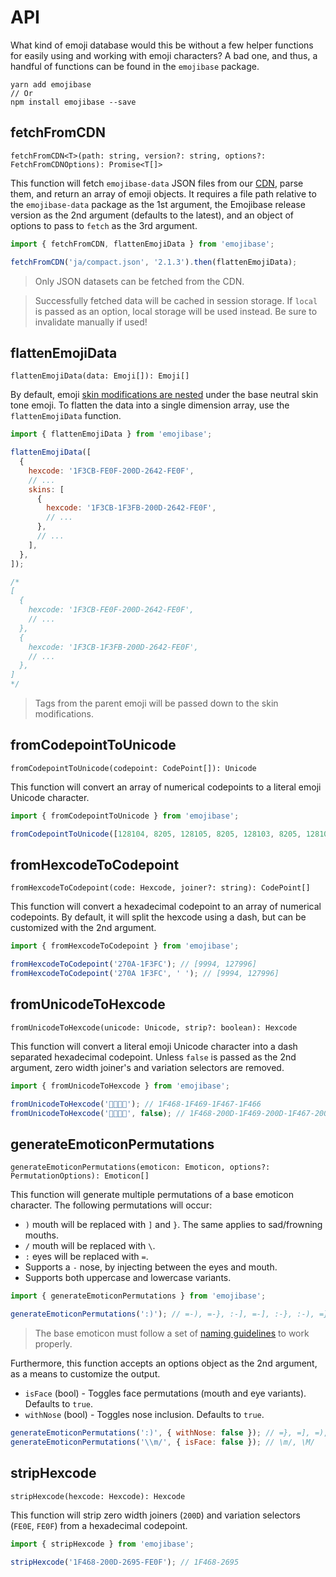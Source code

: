 # API

What kind of emoji database would this be without a few helper functions for easily using and
working with emoji characters? A bad one, and thus, a handful of functions can be found in the
`emojibase` package.

```
yarn add emojibase
// Or
npm install emojibase --save
```

## fetchFromCDN

`fetchFromCDN<T>(path: string, version?: string, options?: FetchFromCDNOptions): Promise<T[]>`

This function will fetch `emojibase-data` JSON files from our
[CDN](https://cdn.jsdelivr.net/npm/emojibase-data@latest/), parse them, and return an array of emoji
objects. It requires a file path relative to the `emojibase-data` package as the 1st argument, the
Emojibase release version as the 2nd argument (defaults to the latest), and an object of options to
pass to `fetch` as the 3rd argument.

```javascript
import { fetchFromCDN, flattenEmojiData } from 'emojibase';

fetchFromCDN('ja/compact.json', '2.1.3').then(flattenEmojiData);
```

> Only JSON datasets can be fetched from the CDN.

> Successfully fetched data will be cached in session storage. If `local` is passed as an option,
> local storage will be used instead. Be sure to invalidate manually if used!

## flattenEmojiData

`flattenEmojiData(data: Emoji[]): Emoji[]`

By default, emoji [skin modifications are nested](./data.md#data-structure) under the base neutral
skin tone emoji. To flatten the data into a single dimension array, use the `flattenEmojiData`
function.

```javascript
import { flattenEmojiData } from 'emojibase';

flattenEmojiData([
  {
    hexcode: '1F3CB-FE0F-200D-2642-FE0F',
    // ...
    skins: [
      {
        hexcode: '1F3CB-1F3FB-200D-2642-FE0F',
        // ...
      },
      // ...
    ],
  },
]);

/*
[
  {
    hexcode: '1F3CB-FE0F-200D-2642-FE0F',
    // ...
  },
  {
    hexcode: '1F3CB-1F3FB-200D-2642-FE0F',
    // ...
  },
]
*/
```

> Tags from the parent emoji will be passed down to the skin modifications.

## fromCodepointToUnicode

`fromCodepointToUnicode(codepoint: CodePoint[]): Unicode`

This function will convert an array of numerical codepoints to a literal emoji Unicode character.

```javascript
import { fromCodepointToUnicode } from 'emojibase';

fromCodepointToUnicode([128104, 8205, 128105, 8205, 128103, 8205, 128102]); // 👨‍👩‍👧‍👦
```

## fromHexcodeToCodepoint

`fromHexcodeToCodepoint(code: Hexcode, joiner?: string): CodePoint[]`

This function will convert a hexadecimal codepoint to an array of numerical codepoints. By default,
it will split the hexcode using a dash, but can be customized with the 2nd argument.

```javascript
import { fromHexcodeToCodepoint } from 'emojibase';

fromHexcodeToCodepoint('270A-1F3FC'); // [9994, 127996]
fromHexcodeToCodepoint('270A 1F3FC', ' '); // [9994, 127996]
```

## fromUnicodeToHexcode

`fromUnicodeToHexcode(unicode: Unicode, strip?: boolean): Hexcode`

This function will convert a literal emoji Unicode character into a dash separated hexadecimal
codepoint. Unless `false` is passed as the 2nd argument, zero width joiner's and variation selectors
are removed.

```javascript
import { fromUnicodeToHexcode } from 'emojibase';

fromUnicodeToHexcode('👨‍👩‍👧‍👦'); // 1F468-1F469-1F467-1F466
fromUnicodeToHexcode('👨‍👩‍👧‍👦', false); // 1F468-200D-1F469-200D-1F467-200D-1F466
```

## generateEmoticonPermutations

`generateEmoticonPermutations(emoticon: Emoticon, options?: PermutationOptions): Emoticon[]`

This function will generate multiple permutations of a base emoticon character. The following
permutations will occur:

- `)` mouth will be replaced with `]` and `}`. The same applies to sad/frowning mouths.
- `/` mouth will be replaced with `\`.
- `:` eyes will be replaced with `=`.
- Supports a `-` nose, by injecting between the eyes and mouth.
- Supports both uppercase and lowercase variants.

```javascript
import { generateEmoticonPermutations } from 'emojibase';

generateEmoticonPermutations(':)'); // =-), =-}, :-], =-], :-}, :-), =}, =], =), :}, :], :)
```

> The base emoticon must follow a set of [naming guidelines](./emoticonds.md) to work properly.

Furthermore, this function accepts an options object as the 2nd argument, as a means to customize
the output.

- `isFace` (bool) - Toggles face permutations (mouth and eye variants). Defaults to `true`.
- `withNose` (bool) - Toggles nose inclusion. Defaults to `true`.

```javascript
generateEmoticonPermutations(':)', { withNose: false }); // =}, =], =), :}, :], :)
generateEmoticonPermutations('\\m/', { isFace: false }); // \m/, \M/
```

## stripHexcode

`stripHexcode(hexcode: Hexcode): Hexcode`

This function will strip zero width joiners (`200D`) and variation selectors (`FE0E`, `FE0F`) from a
hexadecimal codepoint.

```javascript
import { stripHexcode } from 'emojibase';

stripHexcode('1F468-200D-2695-FE0F'); // 1F468-2695
```
